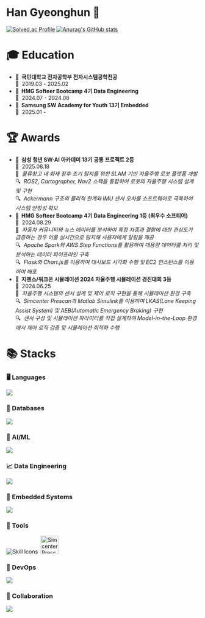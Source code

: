 # Han Gyeonghun 👋

<div>
<!--   [![Hits](https://hits.seeyoufarm.com/api/count/incr/badge.svg?url=https%3A%2F%2Fgithub.com%2Fgyeongpunch&count_bg=%23C5A16F&title_bg=%23555555&icon=&icon_color=%23E7E7E7&title=hits&edge_flat=false)](https://hits.seeyoufarm.com) -->
</div>

[![Solved.ac Profile](http://mazassumnida.wtf/api/v2/generate_badge?boj=qhrehowl06)](https://solved.ac/qhrehowl06/)
[![Anurag's GitHub stats](https://github-readme-stats.vercel.app/api?username=gyeongpunch&theme=tokyonight)](https://github.com/anuraghazra/github-readme-stats)

<div>
  <!-- 학사 (Education) -->
  <h1>🎓 Education</h1>
  <ul>
    <li>
      <b>📖&nbsp;&nbsp;국민대학교 전자공학부 전자시스템공학전공</b>  
      <br>📅&nbsp;&nbsp;2019.03 - 2025.02  
    </li>
    <li>
      <b>📖&nbsp;&nbsp;HMG Softeer Bootcamp 4기 Data Engineering</b>  
      <br>📅&nbsp;&nbsp;2024.07 - 2024.08  
    </li>
    <li>
      <b>📖&nbsp;&nbsp;Samsung SW Academy for Youth 13기 Embedded</b>  
      <br>📅&nbsp;&nbsp;2025.01 - 
    </li>
  </ul>

  <!-- 수상 경력 (Awards) -->
  <h1>🏆 Awards</h1>
  <ul>
    <li>
      <b>🥈&nbsp;&nbsp;삼성 청년 SW·AI 아카데미 13기 공통 프로젝트 2등</b>  
      <br>📅&nbsp;&nbsp;2025.08.18
      <br>📝&nbsp;&nbsp;<i>물류창고 내 화재 징후 조기 탐지를 위한 SLAM 기반 자율주행 로봇 플랫폼 개발</i>
      <br>🔍&nbsp;&nbsp;<i>ROS2, Cartographer, Nav2 스택을 통합하여 로봇의 자율주행 시스템 설계 및 구현</i>
      <br>🔍&nbsp;&nbsp;<i>Ackermann 구조의 물리적 한계와 IMU 센서 오차를 소프트웨어로 극복하여 시스템 안정성 확보</i>
    </li>
    <li>
      <b>🥇&nbsp;&nbsp;HMG Softeer Bootcamp 4기 Data Engineering 1등 (최우수 소프티어)</b>  
      <br>📅&nbsp;&nbsp;2024.08.29
      <br>📝&nbsp;&nbsp;<i>자동차 커뮤니티와 뉴스 데이터를 분석하여 특정 차종과 결함에 대한 관심도가 급증하는 경우 이를 실시간으로 탐지해 사용자에게 알림을 제공</i>
      <br>🔍&nbsp;&nbsp;<i>Apache Spark와 AWS Step Functions를 활용하여 대용량 데이터를 처리 및 분석하는 데이터 파이프라인 구축</i>
      <br>🔍&nbsp;&nbsp;<i>Flask와 Chart.js를 이용하여 대시보드 시각화 수행 및 EC2 인스턴스를 이용하여 배포</i>
    </li>
    <li>
      <b>🥉&nbsp;&nbsp;지멘스/워크온 시뮬레이션 2024 자율주행 시뮬레이션 경진대회 3등</b>  
      <br>📅&nbsp;&nbsp;2024.06.25
      <br>📝&nbsp;&nbsp;<i>자율주행 시스템의 센서 설계 및 제어 로직 구현을 통해 시뮬레이션 환경 구축</i> 
      <br>🔍&nbsp;&nbsp;<i>Simcenter Prescan과 Matlab Simulink를 이용하여 LKAS(Lane Keeping Assist System) 및 AEB(Automatic Emergency Braking) 구현</i>  
      <br>🔍&nbsp;&nbsp;<i>센서 구성 및 시뮬레이션 파라미터를 직접 설계하여 Model-in-the-Loop 환경에서 제어 로직 검증 및 시뮬레이션 최적화 수행</i>
    </li>
  </ul>

  
  
  <h1>📚 Stacks</h1>

  <!-- 언어 (Languages) -->
  <h3>🖥️ Languages</h3>
  <div>
    <img src="https://go-skill-icons.vercel.app/api/icons?i=c,cpp,python&theme=dark">
  </div>

  <!-- 데이터베이스 (Databases) -->
  <h3>💾 Databases</h3>
  <div>
    <img src="https://go-skill-icons.vercel.app/api/icons?i=mysql,postgresql,sqlite&theme=dark">
  </div>

  <!-- AI/ML (AI/ML) -->
  <h3>🤖 AI/ML</h3>
  <div>
    <img src="https://go-skill-icons.vercel.app/api/icons?i=tensorflow,opencv,pytorch&theme=dark">
  </div>
  
  <!-- 빅데이터 (Big Data) -->
  <h3>📈 Data Engineering</h3>
  <div>
    <img src="https://go-skill-icons.vercel.app/api/icons?i=pandas,hadoop,spark,kafka&theme=dark">
  </div>

  <!-- 임베디드 시스템 (Embedded Systems) -->
  <h3>🔌 Embedded Systems</h3>
  <div>
    <img src="https://go-skill-icons.vercel.app/api/icons?i=raspberrypi,arduino,linux,ubuntu,virtualbox,vim&theme=dark">
  </div>

  <!-- 툴 (Tools) -->
  <h3>🔨 Tools</h3>
  <div>
    <img src="https://go-skill-icons.vercel.app/api/icons?i=matlab&theme=dark" alt="Skill Icons">
    <img src="https://via.placeholder.com/50x1" alt="" width="0" height="1">
    <img src="https://media.imgcdn.org/repo/2023/03/siemens-simcenter-prescan/siemens-simcenter-prescan-logo.png" alt="Simcenter Prescan Logo" width="47" height="auto">
  </div>
  
  <!-- 데브옵스 (Devops) -->
  <h3>🔧 DevOps</h3>
  <div>
    <img src="https://go-skill-icons.vercel.app/api/icons?i=docker,aws&theme=dark">
  </div>

  <!-- 협업 (Collaboration) -->
  <h3>🤝 Collaboration</h3>
  <div>
    <img src="https://go-skill-icons.vercel.app/api/icons?i=github,git,notion,jira&theme=dark">
  </div>
